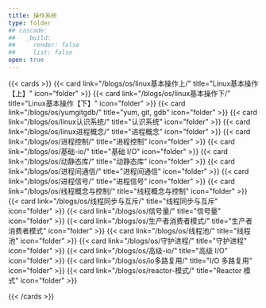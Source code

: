 ```yaml
---
title: 操作系统
type: folder
## cascade:
##   _build:
##     render: false
##     list: false
open: true
---
```


{{< cards >}}
  {{< card link="/blogs/os/linux基本操作上/" title="Linux基本操作【上】" icon="folder" >}}
  {{< card link="/blogs/os/linux基本操作下/" title="Linux基本操作【下】" icon="folder" >}}
  {{< card link="/blogs/os/yumgitgdb/" title="yum, git, gdb" icon="folder" >}}
  {{< card link="/blogs/os/linux认识系统/" title="认识系统" icon="folder" >}}
  {{< card link="/blogs/os/linux进程概念/" title="进程概念" icon="folder" >}}
  {{< card link="/blogs/os/进程控制/" title="进程控制" icon="folder" >}}
  {{< card link="/blogs/os/基础-io/" title="基础 I/O" icon="folder" >}}
  {{< card link="/blogs/os/动静态库/" title="动静态库" icon="folder" >}}
  {{< card link="/blogs/os/进程间通信/" title="进程间通信" icon="folder" >}}
  {{< card link="/blogs/os/进程信号/" title="进程信号" icon="folder" >}}
  {{< card link="/blogs/os/线程概念与控制/" title="线程概念与控制" icon="folder" >}}
  {{< card link="/blogs/os/线程同步与互斥/" title="线程同步与互斥" icon="folder" >}}
  {{< card link="/blogs/os/信号量/" title="信号量" icon="folder" >}}
  {{< card link="/blogs/os/生产者消费者模式/" title="生产者消费者模式" icon="folder" >}}
  {{< card link="/blogs/os/线程池/" title="线程池" icon="folder" >}}
  {{< card link="/blogs/os/守护进程/" title="守护进程" icon="folder" >}}
  {{< card link="/blogs/os/高级-io/" title="高级 I/O" icon="folder" >}}
  {{< card link="/blogs/os/io多路复用/" title="I/O 多路复用" icon="folder" >}}
  {{< card link="/blogs/os/reactor-模式/" title="Reactor 模式" icon="folder" >}}
  <!-- {{< card link="/blogs/os/" title="" icon="folder" >}}
  {{< card link="/blogs/os/" title="" icon="folder" >}} -->
{{< /cards >}}